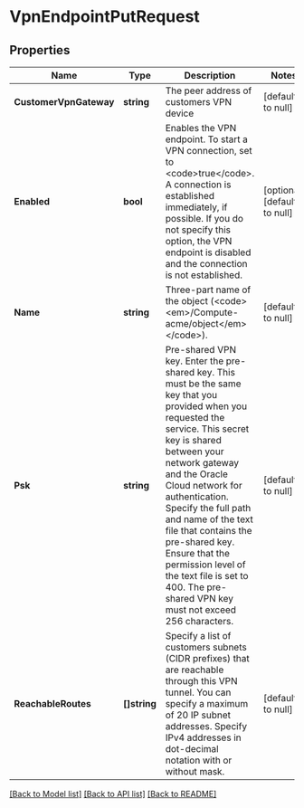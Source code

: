 # VpnEndpointPutRequest

## Properties
Name | Type | Description | Notes
------------ | ------------- | ------------- | -------------
**CustomerVpnGateway** | **string** | The peer address of customers VPN device | [default to null]
**Enabled** | **bool** | Enables the VPN endpoint. To start a VPN connection, set to &lt;code&gt;true&lt;/code&gt;. A connection is established immediately, if possible. If you do not specify this option, the VPN endpoint is disabled and the connection is not established. | [optional] [default to null]
**Name** | **string** | Three-part name of the object (&lt;code&gt;&lt;em&gt;/Compute-acme/object&lt;/em&gt;&lt;/code&gt;). | [default to null]
**Psk** | **string** | Pre-shared VPN key. Enter the pre-shared key. This must be the same key that you provided when you requested the service. This secret key is shared between your network gateway and the Oracle Cloud network for authentication. Specify the full path and name of the text file that contains the pre-shared key. Ensure that the permission level of the text file is set to 400. The pre-shared VPN key must not exceed 256 characters. | [default to null]
**ReachableRoutes** | **[]string** | Specify a list of customers subnets (CIDR prefixes) that are reachable through this VPN tunnel. You can specify a maximum of 20 IP subnet addresses. Specify IPv4 addresses in dot-decimal notation with or without mask. | [default to null]

[[Back to Model list]](../README.md#documentation-for-models) [[Back to API list]](../README.md#documentation-for-api-endpoints) [[Back to README]](../README.md)


